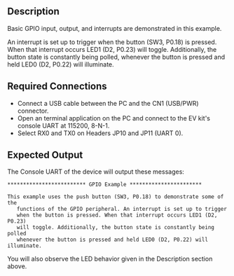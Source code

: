 ## Description

Basic GPIO input, output, and interrupts are demonstrated in this example.

An interrupt is set up to trigger when the button (SW3, P0.18) is pressed. When that interrupt occurs LED1 (D2, P0.23) will toggle. Additionally, the button state is constantly being polled, whenever the button is pressed and held LED0 (D2, P0.22) will illuminate.



## Required Connections

-   Connect a USB cable between the PC and the CN1 (USB/PWR) connector.
-   Open an terminal application on the PC and connect to the EV kit's console UART at 115200, 8-N-1.
-   Select RX0 and TX0 on Headers JP10 and JP11 (UART 0).

## Expected Output

The Console UART of the device will output these messages:

```
************************* GPIO Example ***********************

This example uses the push button (SW3, P0.18) to demonstrate some of the
   functions of the GPIO peripheral. An interrupt is set up to trigger
   when the button is pressed. When that interrupt occurs LED1 (D2, P0.23)
   will toggle. Additionally, the button state is constantly being polled
   whenever the button is pressed and held LED0 (D2, P0.22) will illuminate.
```

You will also observe the LED behavior given in the Description section above.